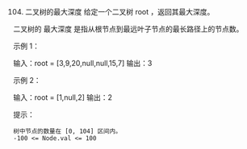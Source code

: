 104. 二叉树的最大深度
给定一个二叉树 root ，返回其最大深度。

二叉树的 最大深度 是指从根节点到最远叶子节点的最长路径上的节点数。

 

示例 1：

 

输入：root = [3,9,20,null,null,15,7]
输出：3

示例 2：

输入：root = [1,null,2]
输出：2

 

提示：

    树中节点的数量在 [0, 104] 区间内。
    -100 <= Node.val <= 100

